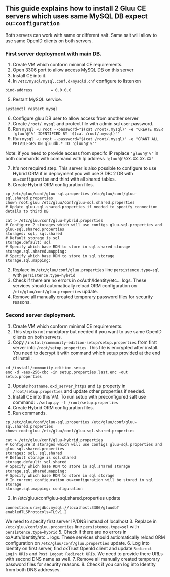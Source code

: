 

## This guide explains how to install 2 Gluu CE servers which uses same MySQL DB expect `ou=configuration`

Both servers can work with same or different salt. Same salt will allow to use same OpenID clients on both servers.

### First server deployment with main DB.
1. Create VM which conform minimal CE requirements.
2. Open 3306 port to allow access MySQL DB on this server
3. Install CE into it.
4. In `/etc/mysql/mysql.conf.d/mysqld.cnf` configure to listen on 
```
bind-address		= 0.0.0.0
```

5. Restart MySQL service.
```
systemctl restart mysql
```
6. Configure gluu DB user to allow access from another server
 1. Create `/root/.mysql` and protect file with admin sql user password.
 2. Run `mysql -u root --password="$(cat /root/.mysql)" -e "CREATE USER 'gluu'@'%' IDENTIFIED BY '$(cat /root/.mysql)'"`
 3. Run `mysql -u root --password="$(cat /root/.mysql)" -e "GRANT ALL PRIVILEGES ON gluudb.* TO 'gluu'@'%'"`

  Note: if you need to provide access from specifc IP replace `'gluu'@'%'` in both commands with command with Ip address `'gluu'@'%XX.XX.XX.XX'`

7. It's not required step. This server is also possible to configure to use Hybrid ORM if in deployment you will use 3 DB: 2 DB with `ou=configuration` and third with all shared tables.
 1. Create Hybrid ORM configuration files.
```
cp /etc/gluu/conf/gluu-sql.properties /etc/gluu/conf/gluu-sql.shared.properties
chown root:gluu /etc/gluu/conf/gluu-sql.shared.properties
# Update gluu-sql.shared.properties if needed to specify connection details to third DB

cat > /etc/gluu/conf/gluu-hybrid.properties
# Configure 2 storages which will use configs gluu-sql.properties and gluu-sql.shared.properties
storages: sql, sql.shared
# Default storage is sql
storage.default: sql
# Specify which base RDN to store in sql.shared storage
storage.sql.shared.mapping:
# Specify which base RDN to store in sql storage
storage.sql.mapping:

```
 2. Replace in `/etc/gluu/conf/gluu.properties` line `persistence.type=sql` with `persistence.type=hybrid`
8. Check if there are no errors in oxAuth/Identity/etc... logs. These services should automatically reload ORM configuration on `/etc/gluu/conf/gluu.properties` update.
9. Remove all manually created temporary password files for security reasons.


### Second server deployment.
1. Create VM which conform minimal CE requirements.
2. This step is not mandatory but needed if you want to use same OpenID clients on both servers.
 1. Copy `/install/community-edition-setup/setup.properties` from first server into `/root/setup.properties`. This file is encrypted after install. You need to decrypt it with command which setup provided at the end of install:
```
cd /install/community-edition-setup
enc -d -aes-256-cbc -in setup.properties.last.enc -out setup.properties
```
 2. Update `hostname`, `oxd_server_https` and `ip` property in `/root/setup.properties` and update other properties if needed.
3. Install CE into this VM. To run setup with preconfigured salt use command: `./setup.py -f /root/setup.properties`
4. Create Hybrid ORM configuration files.
 1. Run commands.
```
cp /etc/gluu/conf/gluu-sql.properties /etc/gluu/conf/gluu-sql.shared.properties
chown root:gluu /etc/gluu/conf/gluu-sql.shared.properties

cat > /etc/gluu/conf/gluu-hybrid.properties
# Configure 2 storages which will use configs gluu-sql.properties and gluu-sql.shared.properties
storages: sql, sql.shared
# Default storage is sql.shared
storage.default: sql.shared
# Specify which base RDN to store in sql.shared storage
storage.sql.shared.mapping:
# Specify which base RDN to store in sql storage
# In current configuration ou=configuration will be stored in sql storage
storage.sql.mapping: configuration

```
 2. In /etc/gluu/conf/gluu-sql.shared.properties update
```
connection.uri=jdbc:mysql://localhost:3306/gluudb?enabledTLSProtocols=TLSv1.2
```
We need to specify first server IP/DNS instead of localhost
 3. Replace in `/etc/gluu/conf/gluu.properties` line `persistence.type=sql` with `persistence.type=hybrid`
5. Check if there are no errors in oxAuth/Identity/etc... logs. These services should autiomatically reload ORM configuration on `/etc/gluu/conf/gluu.properties` update.
6. Log into Identity on first server, find oxTrust OpenId client and update `Redirect Login URIs` and `Post Logout Redirect URIs`. We need to provide there URLs with second DNS name as well.
7. Remove all manually created temporary password files for security reasons.
8. Check if you can log into Identity from both DNS addresses.
